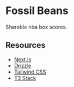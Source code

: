 # Fossil Beans

Sharable nba box scores.

## Resources

- [Next.js](https://nextjs.org)
- [Drizzle](https://orm.drizzle.team)
- [Tailwind CSS](https://tailwindcss.com)
- [T3 Stack](https://create.t3.gg/)
